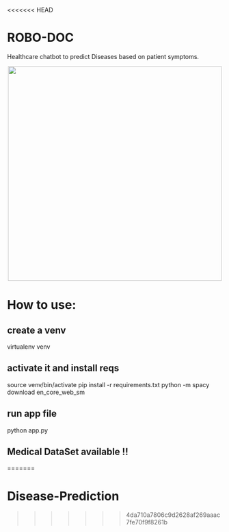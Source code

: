 <<<<<<< HEAD
# ROBO-DOC
Healthcare chatbot to predict Diseases based on patient symptoms.
<br>
<p align="center">
  <img src="screens\prediction.png" width="500" >
</p>

# How to use:
## create a venv 
virtualenv venv 

## activate it and install reqs
source venv/bin/activate
pip install -r requirements.txt 
python -m spacy download en_core_web_sm

## run app file
python app.py


Medical DataSet available !!
---- 
=======
# Disease-Prediction
>>>>>>> 4da710a7806c9d2628af269aaac7fe70f9f8261b
